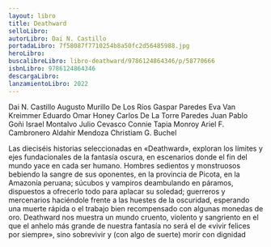 ```yaml
---
layout: libro
title: Deathward
selloLibro: 
autorLibro: Dai N. Castillo
portadaLibro: 7f58087f7710254b8a50fc2d56485988.jpg
heroLibro: 
buscalibreLibro: libro-deathward/9786124864346/p/58770666
isbnLibro: 9786124864346
descargaLibro: 
lanzamientoLibro: 2022
---
```

Dai N. Castillo Augusto Murillo De Los Ríos Gaspar Paredes Eva Van Kreimmer Eduardo Omar Honey Carlos De La Torre Paredes Juan Pablo Goñi Israel Montalvo Julio Cevasco Connie Tapia Monroy Ariel F. Cambronero Aldahir Mendoza Christiam G. Buchel

Las dieciséis historias seleccionadas en «Deathward», exploran los límites y ejes fundacionales de la fantasía oscura, en escenarios donde el fin del mundo yace en cada ser humano.
Hombres sedientos y monstruosos bebiendo la sangre de sus oponentes, en la provincia de Picota, en la Amazonía peruana; súcubos y vampiros deambulando en páramos, dispuestos a ofrecerlo todo para aplacar su soledad; guerreros y mercenarios haciéndole frente a las huestes de la oscuridad, esperando una muerte rápida o el trabajo bien recompensado con algunas monedas de oro.
Deathward nos muestra un mundo cruento, violento y sangriento en el que el anhelo más grande de nuestra fantasía no será el de «vivir felices por siempre», sino sobrevivir y (con algo de suerte) morir con dignidad